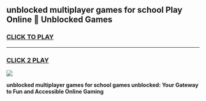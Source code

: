 
## unblocked multiplayer games for school Play Online 👋 Unblocked Games
<h3>
<a href="https://premium.freeplayer.one?title=unblocked_multiplayer_games_for_school&ref=19F">CLICK TO PLAY</a></h3>
<hr>

<h3>
<a href="https://premium.freeplayer.one?title=unblocked_multiplayer_games_for_school&ref=19F">CLICK 2 PLAY</a>
  
</h3>

<a href="https://premium.freeplayer.one?title=unblocked_multiplayer_games_for_school&ref=19F"><img src="https://clearcache.store/games.png"></a>


**unblocked multiplayer games for school games unblocked: Your Gateway to Fun and Accessible Online Gaming**
